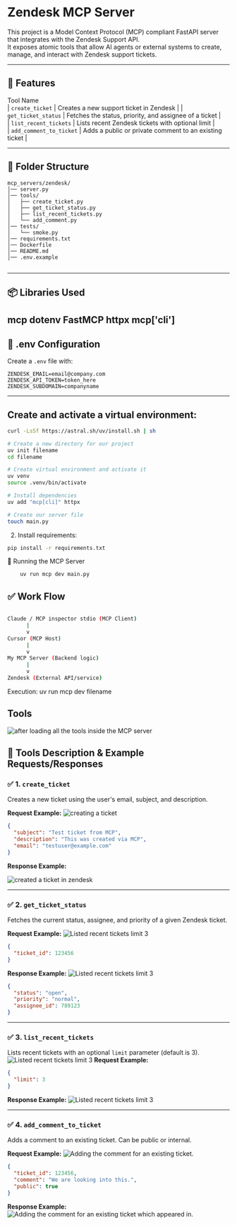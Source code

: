 
# Zendesk MCP Server

This project is a Model Context Protocol (MCP) compliant FastAPI server that integrates with the Zendesk Support API.  
It exposes atomic tools that allow AI agents or external systems to create, manage, and interact with Zendesk support tickets.

---

## 🚀 Features

Tool Name       
| `create_ticket`         | Creates a new support ticket in Zendesk                | 
| `get_ticket_status`     | Fetches the status, priority, and assignee of a ticket |     
| `list_recent_tickets`   | Lists recent Zendesk tickets with optional limit       |    
| `add_comment_to_ticket` | Adds a public or private comment to an existing ticket |  

---

## 🧱 Folder Structure

```
mcp_servers/zendesk/
│── server.py          
│── tools/
│   ├── create_ticket.py
│   ├── get_ticket_status.py
│   ├── list_recent_tickets.py
│   └── add_comment.py
│── tests/
│   └── smoke.py
│── requirements.txt
│── Dockerfile
│── README.md
│── .env.example


```
---

## 📦 Libraries Used
mcp
dotenv
FastMCP
httpx
mcp['cli']
---

## 🔐 .env Configuration

Create a `.env` file with:

```env
ZENDESK_EMAIL=email@company.com
ZENDESK_API_TOKEN=token_here
ZENDESK_SUBDOMAIN=companyname
```
---

##  Create and activate a virtual environment:

```bash
curl -LsSf https://astral.sh/uv/install.sh | sh
```

``` bash
# Create a new directory for our project
uv init filename
cd filename

# Create virtual environment and activate it
uv venv
source .venv/bin/activate

# Install dependencies
uv add "mcp[cli]" httpx

# Create our server file
touch main.py
```

2. Install requirements:

```bash
pip install -r requirements.txt
```

🚀 Running the MCP Server
```bash
    uv run mcp dev main.py
```


## ✅ Work Flow
```bash

Claude / MCP inspector stdio (MCP Client)
      |
      v
Cursor (MCP Host)
      |
      v
My MCP Server (Backend logic)
      |
      v
Zendesk (External API/service)
```

Execution: uv run mcp dev filename

##  Tools

![after loading all the tools inside the MCP server](docs/after_loading_all_tools.png)


## 🧰 Tools Description & Example Requests/Responses

### ✅ 1. `create_ticket`

Creates a new ticket using the user's email, subject, and description.

**Request Example:**
![creating a ticket](docs/Requesting_to_Create_ticket.png)

```json
{
  "subject": "Test ticket from MCP",
  "description": "This was created via MCP",
  "email": "testuser@example.com"
}
````

**Response Example:**

![created a ticket in zendesk](docs/Response_MCPServer_to_create_ticket.png)


---

### ✅ 2. `get_ticket_status`

Fetches the current status, assignee, and priority of a given Zendesk ticket.

**Request Example:**
![Listed recent tickets limit 3](docs/Response_in_MCPserver_gettingstatus.png)

```json
{
  "ticket_id": 123456
}
```

**Response Example:**
![Listed recent tickets limit 3](docs/Response_in_MCPserver_gettingstatus.png)

```json
{
  "status": "open",
  "priority": "normal",
  "assignee_id": 789123
}
```

---

### ✅ 3. `list_recent_tickets`

Lists recent tickets with an optional `limit` parameter (default is 3).
![Listed recent tickets limit 3](docs/Requesting_in_Mcpserver_to_listingresenttickets.png)
**Request Example:**

```json
{
  "limit": 3
}
```

**Response Example:**
![Listed recent tickets limit 3](docs/Response_in_Mcpserver_listingrecenttickets.png)


---

### ✅ 4. `add_comment_to_ticket`

Adds a comment to an existing ticket. Can be public or internal.

**Request Example:**
![Adding the comment for an existing ticket.](docs/requesting_Mcpserver_to_add_comment.png)
```json
{
  "ticket_id": 123456,
  "comment": "We are looking into this.",
  "public": true
}
```

**Response Example:**
![Adding the comment for an existing ticket which appeared in.](docs/response_in_Zendesk_adding_comment.png)

